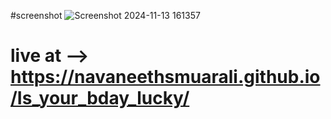 #screenshot 
![Screenshot 2024-11-13 161357](https://github.com/user-attachments/assets/d0c820d7-9eb2-4b3a-8122-ac5acbd9cfb0)


# live at -->   https://navaneethsmuarali.github.io/Is_your_bday_lucky/


